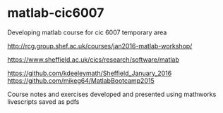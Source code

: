 # matlab-cic6007

Developing matlab course for cic 6007 temporary area

http://rcg.group.shef.ac.uk/courses/jan2016-matlab-workshop/

https://www.sheffield.ac.uk/cics/research/software/matlab

https://github.com/kdeeleymath/Sheffield_January_2016
https://github.com/mikeg64/MatlabBootcamp2015

Course notes and exercises developed and presented using mathworks livescripts saved as pdfs
